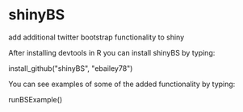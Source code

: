shinyBS
=======

add additional twitter bootstrap functionality to shiny

After installing devtools in R you can install shinyBS by typing: 

install_github("shinyBS", "ebailey78")

You can see examples of some of the added functionality by typing:

runBSExample()
